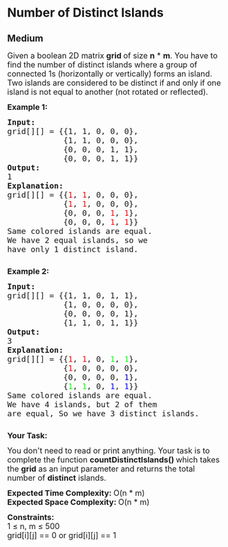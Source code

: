 # Number of Distinct Islands
## Medium
<div class="problems_problem_content__Xm_eO"><p><span style="font-size:18px">Given a boolean 2D matrix <strong>grid&nbsp;</strong>of size <strong>n</strong> * <strong>m</strong>. You have to find the number of distinct islands where a group of connected 1s (horizontally or vertically) forms an island. Two islands are considered to be distinct if and only if one island is not equal to another (not rotated or reflected).</span></p>

<p><strong><span style="font-size:18px">Example 1:</span></strong></p>

<pre><span style="font-size:18px"><strong>Input:</strong></span>
<span style="font-size:18px">grid[][] = {{1, 1, 0, 0, 0},
            {1, 1, 0, 0, 0},
            {0, 0, 0, 1, 1},
            {0, 0, 0, 1, 1}}</span>
<span style="font-size:18px"><strong>Output:</strong></span>
<span style="font-size:18px">1</span>
<span style="font-size:18px"><strong>Explanation:</strong></span>
<span style="font-size:18px">grid[][] = {{<span style="color: rgb(255, 0, 0); --darkreader-inline-color:#ff1c1c;" data-darkreader-inline-color="">1</span>, <span style="color: rgb(255, 0, 0); --darkreader-inline-color:#ff1c1c;" data-darkreader-inline-color="">1</span>, 0, 0, 0}, 
&nbsp;           {<span style="color: rgb(255, 0, 0); --darkreader-inline-color:#ff1c1c;" data-darkreader-inline-color="">1</span>, <span style="color: rgb(255, 0, 0); --darkreader-inline-color:#ff1c1c;" data-darkreader-inline-color="">1</span>, 0, 0, 0}, 
&nbsp;           {0, 0, 0, <span style="color: rgb(255, 0, 0); --darkreader-inline-color:#ff1c1c;" data-darkreader-inline-color="">1</span>, <span style="color: rgb(255, 0, 0); --darkreader-inline-color:#ff1c1c;" data-darkreader-inline-color="">1</span>}, 
&nbsp;           {0, 0, 0, <span style="color: rgb(255, 0, 0); --darkreader-inline-color:#ff1c1c;" data-darkreader-inline-color="">1</span>, <span style="color: rgb(255, 0, 0); --darkreader-inline-color:#ff1c1c;" data-darkreader-inline-color="">1</span>}}
Same colored islands are equal.
We have 2 equal islands, so we 
have only 1 distinct island.</span>

</pre>

<p><strong><span style="font-size:18px">Example 2:</span></strong></p>

<pre><span style="font-size:18px"><strong>Input:</strong></span>
<span style="font-size:18px">grid[][] = {{1, 1, 0, 1, 1},
&nbsp;           {1, 0, 0, 0, 0},
&nbsp;           {0, 0, 0, 0, 1},
&nbsp;           {1, 1, 0, 1, 1}}</span>
<span style="font-size:18px"><strong>Output:</strong></span>
<span style="font-size:18px">3</span>
<span style="font-size:18px"><strong>Explanation:
</strong>grid[][] = {{<span style="color: rgb(255, 0, 0); --darkreader-inline-color:#ff1c1c;" data-darkreader-inline-color="">1</span>, <span style="color: rgb(255, 0, 0); --darkreader-inline-color:#ff1c1c;" data-darkreader-inline-color="">1</span>, 0, <span style="color: rgb(0, 255, 0); --darkreader-inline-color:#1cff1c;" data-darkreader-inline-color="">1</span>, <span style="color: rgb(0, 255, 0); --darkreader-inline-color:#1cff1c;" data-darkreader-inline-color="">1</span>}, 
&nbsp;           {<span style="color: rgb(255, 0, 0); --darkreader-inline-color:#ff1c1c;" data-darkreader-inline-color="">1</span>, 0, 0, 0, 0}, 
&nbsp;           {0, 0, 0, 0, <span style="color: rgb(0, 0, 205); --darkreader-inline-color:#64b7ff;" data-darkreader-inline-color="">1</span>}, 
&nbsp;           {<span style="color: rgb(0, 255, 0); --darkreader-inline-color:#1cff1c;" data-darkreader-inline-color="">1</span>, <span style="color: rgb(0, 255, 0); --darkreader-inline-color:#1cff1c;" data-darkreader-inline-color="">1</span>, 0, <span style="color: rgb(0, 0, 255); --darkreader-inline-color:#3d9eff;" data-darkreader-inline-color="">1</span>, <span style="color: rgb(0, 0, 255); --darkreader-inline-color:#3d9eff;" data-darkreader-inline-color="">1</span>}}</span>
<span style="font-size:18px">Same colored islands are equal.
We have 4 islands, but 2 of them
are equal, So we have 3 distinct islands.</span>

</pre>

<p><span style="font-size:18px"><strong>Your Task:</strong></span></p>

<p><span style="font-size:18px">You don't need to read or print anything. Your task is to complete the function <strong>countDistinctIslands()&nbsp;</strong>which takes the <strong>grid</strong> as an input parameter and returns the total number of <strong>distinct</strong> islands.</span></p>

<p><span style="font-size:18px"><strong>Expected Time Complexity:&nbsp;</strong>O(n * m)<br>
<strong>Expected Space Complexity:&nbsp;</strong>O(n * m)</span></p>

<p><span style="font-size:18px"><strong>Constraints:</strong><br>
1 ≤ n, m ≤ 500<br>
grid[i][j] == 0 or grid[i][j] == 1</span></p>

<ul>
</ul>
</div>